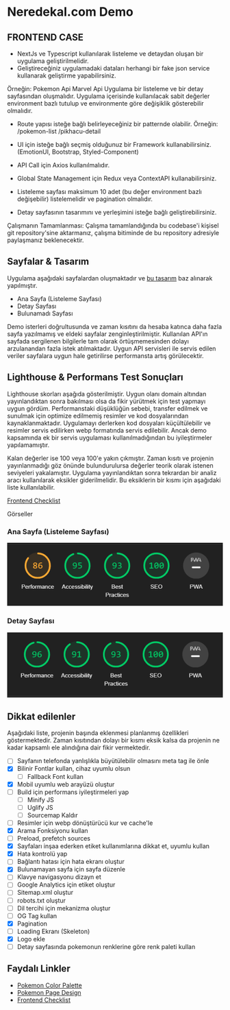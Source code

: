 # Neredekal.com Demo

## FRONTEND CASE

- NextJs ve Typescript kullanılarak listeleme ve detaydan oluşan bir uygulama
  geliştirilmelidir.
- Geliştireceğiniz uygulamadaki dataları herhangi bir fake json service kullanarak
  geliştirme yapabilirsiniz.

Örneğin:
Pokemon Api
Marvel Api
Uygulama bir listeleme ve bir detay sayfasından oluşmalıdır.
Uygulama içerisinde kullanılacak sabit değerler environment bazlı tutulup ve environmente göre
değişiklik gösterebilir olmalıdır.

- Route yapısı isteğe bağlı belirleyeceğiniz bir patternde olabilir.
  Örneğin:
  /pokemon-list
  /pikhacu-detail

- UI için isteğe bağlı seçmiş olduğunuz bir Framework kullanabilirsiniz. (EmotionUI,
  Bootstrap, Styled-Component)

- API Call için Axios kullanılmalıdır.
- Global State Management için Redux veya ContextAPI kullanabilirsiniz.
- Listeleme sayfası maksimum 10 adet (bu değer environment bazlı değişebilir)
  listelemelidir ve pagination olmalıdır.
- Detay sayfasının tasarımını ve yerleşimini isteğe bağlı geliştirebilirsiniz.

Çalışmanın Tamamlanması:
Çalışma tamamlandığında bu codebase'i kişisel git repository'sine aktarmanız, çalışma bitiminde
de bu repository adresiyle paylaşmanız beklenecektir.

## Sayfalar & Tasarım

Uygulama aşağıdaki sayfalardan oluşmaktadır ve [bu tasarım](https://dribbble.com/shots/21488745-Pok-dex-Web-Version-Redesign) baz alınarak yapılmıştır.

- Ana Sayfa (Listeleme Sayfası)
- Detay Sayfası
- Bulunamadı Sayfası

Demo isterleri doğrultusunda ve zaman kısıtını da hesaba katınca daha fazla sayfa yazılmamış ve eldeki sayfalar zenginleştirilmiştir. Kullanılan API'ın sayfada sergilenen bilgilerle tam olarak örtüşmemesinden dolayı arzulanandan fazla istek atılmaktadır. Uygun API servisleri ile servis edilen veriler sayfalara uygun hale getirilirse performansta artış görülecektir.

## Lighthouse & Performans Test Sonuçları

Lighthouse skorları aşağıda gösterilmiştir. Uygun olanı domain altından yayınlandıktan sonra bakılması olsa da fikir yürütmek için test yapmayı uygun gördüm. Performanstaki düşüklüğün sebebi, transfer edilmek ve sunulmak için optimize edilmemiş resimler ve kod dosyalarından kaynaklanmaktadır. Uygulamayı derlerken kod dosyaları küçültülebilir ve resimler servis edilirken webp formatında servis edilebilir. Ancak demo kapsamında ek bir servis uygulaması kullanılmadığından bu iyileştirmeler yapılamamıştır.

Kalan değerler ise 100 veya 100'e yakın çıkmıştır. Zaman kısıtı ve projenin yayınlanmadığı göz önünde bulundurulursa değerler teorik olarak istenen seviyeleri yakalamıştır. Uygulama yayınlandıktan sonra tekrardan bir analiz aracı kullanılarak eksikler giderilmelidir. Bu eksiklerin bir kısmı için aşağıdaki liste kullanılabilir.

[Frontend Checklist](https://github.com/thedaviddias/Front-End-Checklist)

Görseller

<h3>Ana Sayfa (Listeleme Sayfası)</h3>
<img src="./homepage.png" alt="Ana Sayfa (Listeleme Sayfası)">
<h3>Detay Sayfası</h3>
<img src="./detailpage.png"/>

## Dikkat edilenler

Aşağıdaki liste, projenin başında eklenmesi planlanmış özellikleri göstermektedir. Zaman kısıtından dolayı bir kısmı eksik kalsa da projenin ne kadar kapsamlı ele alındığına dair fikir vermektedir.

- [ ] Sayfanın telefonda yanlışlıkla büyütülebilir olmasını meta tag ile önle
- [x] Bilinir Fontlar kullan, cihaz uyumlu olsun
  - [ ] Fallback Font kullan
- [x] Mobil uyumlu web arayüzü oluştur
- [ ] Build için performans iyileştirmeleri yap
  - [ ] Minify JS
  - [ ] Uglify JS
  - [ ] Sourcemap Kaldır
- [ ] Resimler için webp dönüştürücü kur ve cache'le
- [x] Arama Fonksiyonu kullan
- [ ] Preload, prefetch sources
- [x] Sayfaları inşaa ederken etiket kullanımlarına dikkat et, uyumlu kullan
- [x] Hata kontrolü yap
- [ ] Bağlantı hatası için hata ekranı oluştur
- [x] Bulunamayan sayfa için sayfa düzenle
- [ ] Klavye navigasyonu dizayn et
- [ ] Google Analytics için etiket oluştur
- [ ] Sitemap.xml oluştur
- [ ] robots.txt oluştur
- [ ] Dil tercihi için mekanizma oluştur
- [ ] OG Tag kullan
- [x] Pagination
- [ ] Loading Ekranı (Skeleton)
- [x] Logo ekle
- [ ] Detay sayfasında pokemonun renklerine göre renk paleti kullan

## Faydalı Linkler

- [Pokemon Color Palette](https://pokemonpalette.com/)
- [Pokemon Page Design](https://dribbble.com/shots/21488745-Pok-dex-Web-Version-Redesign)
- [Frontend Checklist](https://github.com/thedaviddias/Front-End-Checklist)

